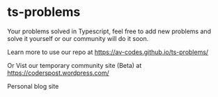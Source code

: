 # ts-problems

Your problems solved in Typescript, feel free to add new problems and solve it yourself or our community will do it soon.

Learn more to use our repo at https://av-codes.github.io/ts-problems/

Or Vist our temporary community site (Beta) at https://coderspost.wordpress.com/

Personal blog site 


